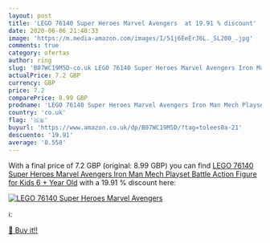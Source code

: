```yaml
---
layout: post
title: 'LEGO 76140 Super Heroes Marvel Avengers  at 19.91 % discount'
date: 2020-06-06 21:40:33
image: 'https://m.media-amazon.com/images/I/51j6EeErJ6L._SL200_.jpg'
comments: true
category: ofertas
author: ring
slug: 'B07WC19M5D-co.uk LEGO 76140 Super Heroes Marvel Avengers Iron Man Mech Playset  Battle Action Figure for Kids 6 + Year Old'
actualPrice: 7.2 GBP
currency: GBP
price: 7.2
comparePrice: 8.99 GBP
prodname: 'LEGO 76140 Super Heroes Marvel Avengers Iron Man Mech Playset  Battle Action Figure for Kids 6 + Year Old'
country: 'co.uk'
flag: '🇬🇧'
buyurl: 'https://www.amazon.co.uk/dp/B07WC19M5D/?tag=tolees0a-21'
descuento: '19.91'
average: '8.558'
---
```


With a final price of 7.2 GBP (original: 8.99 GBP) you can find [LEGO 76140 Super Heroes Marvel Avengers Iron Man Mech Playset  Battle Action Figure for Kids 6 + Year Old](https://www.amazon.co.uk/dp/B07WC19M5D/?tag=tolees0a-21) with a  19.91 % discount here:

[![LEGO 76140 Super Heroes Marvel Avengers ](https://m.media-amazon.com/images/I/51j6EeErJ6L._SL200_.jpg)](https://www.amazon.co.uk/dp/B07WC19M5D/?tag=tolees0a-21)

ℹ️:


[🛒 Buy it!!](https://www.amazon.co.uk/dp/B07WC19M5D/?tag=tolees0a-21)
